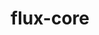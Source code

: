 ---
title: "flux-core"
layout: cache
categories: [package, develop-2024-03-24]
meta: {"versions": ["0.60.0"], "compilers": ["cce@=15.0.1", "gcc@=11.4.0", "gcc@=7.3.1", "gcc@=7.5.0", "gcc@=9.4.0", "oneapi@=2024.0.0"], "oss": ["amzn2", "rhel8", "ubuntu18.04", "ubuntu20.04", "ubuntu22.04"], "platforms": ["linux"], "targets": ["aarch64", "neoverse_n1", "neoverse_v1", "neoverse_v2", "ppc64le", "x86_64_v3", "zen4"], "stacks": ["aws-isc", "aws-isc-aarch64", "e4s", "e4s-cray-rhel", "e4s-neoverse-v2", "e4s-neoverse_v1", "e4s-oneapi", "e4s-power", "radiuss", "root"], "num_specs": 13, "num_specs_by_stack": {"root": 13, "aws-isc-aarch64": 2, "aws-isc": 1, "e4s-cray-rhel": 1, "radiuss": 1, "e4s-power": 2, "e4s-neoverse_v1": 2, "e4s-neoverse-v2": 2, "e4s": 1, "e4s-oneapi": 1}}
spec_details: [{"hash": "6uunuewet5y4eiveeer7xhi4ehofdiwe", "compiler": "gcc@=7.3.1", "versions": ["0.60.0"], "os": "amzn2", "platform": "linux", "target": "aarch64", "variants": ["build_system=autotools", "~cuda", "~docs", "~security"], "stacks": ["root", "aws-isc-aarch64"], "size": "-", "tarball": "https://binaries.spack.io/releases/develop-2024-03-24/build_cache/linux-amzn2-aarch64/gcc-7.3.1/flux-core-0.60.0/linux-amzn2-aarch64-gcc-7.3.1-flux-core-0.60.0-6uunuewet5y4eiveeer7xhi4ehofdiwe.spack"}, {"hash": "ertwq3theixi3qhhgpk37t3mrurxdce5", "compiler": "gcc@=7.3.1", "versions": ["0.60.0"], "os": "amzn2", "platform": "linux", "target": "neoverse_n1", "variants": ["build_system=autotools", "~cuda", "~docs", "~security"], "stacks": ["root", "aws-isc-aarch64"], "size": "-", "tarball": "https://binaries.spack.io/releases/develop-2024-03-24/build_cache/linux-amzn2-neoverse_n1/gcc-7.3.1/flux-core-0.60.0/linux-amzn2-neoverse_n1-gcc-7.3.1-flux-core-0.60.0-ertwq3theixi3qhhgpk37t3mrurxdce5.spack"}, {"hash": "jqfckus5qmw6ipr4iu7etuyzfob52mek", "compiler": "gcc@=7.3.1", "versions": ["0.60.0"], "os": "amzn2", "platform": "linux", "target": "x86_64_v3", "variants": ["build_system=autotools", "~cuda", "~docs", "~security"], "stacks": ["root", "aws-isc"], "size": "-", "tarball": "https://binaries.spack.io/releases/develop-2024-03-24/build_cache/linux-amzn2-x86_64_v3/gcc-7.3.1/flux-core-0.60.0/linux-amzn2-x86_64_v3-gcc-7.3.1-flux-core-0.60.0-jqfckus5qmw6ipr4iu7etuyzfob52mek.spack"}, {"hash": "d5xe22ybqko5sc46elodpso3rnwyf3pg", "compiler": "cce@=15.0.1", "versions": ["0.60.0"], "os": "rhel8", "platform": "linux", "target": "zen4", "variants": ["build_system=autotools", "~cuda", "~docs", "~security"], "stacks": ["root", "e4s-cray-rhel"], "size": "-", "tarball": "https://binaries.spack.io/releases/develop-2024-03-24/build_cache/linux-rhel8-zen4/cce-15.0.1/flux-core-0.60.0/linux-rhel8-zen4-cce-15.0.1-flux-core-0.60.0-d5xe22ybqko5sc46elodpso3rnwyf3pg.spack"}, {"hash": "3ulmxbxrfhqbgddgnfszcc3lk7m2dj5t", "compiler": "gcc@=7.5.0", "versions": ["0.60.0"], "os": "ubuntu18.04", "platform": "linux", "target": "x86_64_v3", "variants": ["build_system=autotools", "~cuda", "~docs", "~security"], "stacks": ["root", "radiuss"], "size": "-", "tarball": "https://binaries.spack.io/releases/develop-2024-03-24/build_cache/linux-ubuntu18.04-x86_64_v3/gcc-7.5.0/flux-core-0.60.0/linux-ubuntu18.04-x86_64_v3-gcc-7.5.0-flux-core-0.60.0-3ulmxbxrfhqbgddgnfszcc3lk7m2dj5t.spack"}, {"hash": "q4m2t2ltcd7ttswep5pvbxy435mdnsq6", "compiler": "gcc@=9.4.0", "versions": ["0.60.0"], "os": "ubuntu20.04", "platform": "linux", "target": "ppc64le", "variants": ["build_system=autotools", "~cuda", "~docs", "~security"], "stacks": ["root", "e4s-power"], "size": "-", "tarball": "https://binaries.spack.io/releases/develop-2024-03-24/build_cache/linux-ubuntu20.04-ppc64le/gcc-9.4.0/flux-core-0.60.0/linux-ubuntu20.04-ppc64le-gcc-9.4.0-flux-core-0.60.0-q4m2t2ltcd7ttswep5pvbxy435mdnsq6.spack"}, {"hash": "o2xiz32kldppdiohedvu7y6gx7iws2id", "compiler": "gcc@=9.4.0", "versions": ["0.60.0"], "os": "ubuntu20.04", "platform": "linux", "target": "ppc64le", "variants": ["build_system=autotools", "+cuda", "~docs", "~security"], "stacks": ["root", "e4s-power"], "size": "-", "tarball": "https://binaries.spack.io/releases/develop-2024-03-24/build_cache/linux-ubuntu20.04-ppc64le/gcc-9.4.0/flux-core-0.60.0/linux-ubuntu20.04-ppc64le-gcc-9.4.0-flux-core-0.60.0-o2xiz32kldppdiohedvu7y6gx7iws2id.spack"}, {"hash": "l2cfwvqcadpnithcg5ypda6knkosqmml", "compiler": "gcc@=11.4.0", "versions": ["0.60.0"], "os": "ubuntu22.04", "platform": "linux", "target": "neoverse_v1", "variants": ["build_system=autotools", "~cuda", "~docs", "~security"], "stacks": ["root", "e4s-neoverse_v1"], "size": "-", "tarball": "https://binaries.spack.io/releases/develop-2024-03-24/build_cache/linux-ubuntu22.04-neoverse_v1/gcc-11.4.0/flux-core-0.60.0/linux-ubuntu22.04-neoverse_v1-gcc-11.4.0-flux-core-0.60.0-l2cfwvqcadpnithcg5ypda6knkosqmml.spack"}, {"hash": "7nj2c7x77aahxzuvtr6irfb5hg57yxn4", "compiler": "gcc@=11.4.0", "versions": ["0.60.0"], "os": "ubuntu22.04", "platform": "linux", "target": "neoverse_v1", "variants": ["build_system=autotools", "+cuda", "~docs", "~security"], "stacks": ["root", "e4s-neoverse_v1"], "size": "-", "tarball": "https://binaries.spack.io/releases/develop-2024-03-24/build_cache/linux-ubuntu22.04-neoverse_v1/gcc-11.4.0/flux-core-0.60.0/linux-ubuntu22.04-neoverse_v1-gcc-11.4.0-flux-core-0.60.0-7nj2c7x77aahxzuvtr6irfb5hg57yxn4.spack"}, {"hash": "pjohen4iedackhazp5t63fcekpxkszri", "compiler": "gcc@=11.4.0", "versions": ["0.60.0"], "os": "ubuntu22.04", "platform": "linux", "target": "neoverse_v2", "variants": ["build_system=autotools", "~cuda", "~docs", "~security"], "stacks": ["e4s-neoverse-v2", "root"], "size": "-", "tarball": "https://binaries.spack.io/releases/develop-2024-03-24/build_cache/linux-ubuntu22.04-neoverse_v2/gcc-11.4.0/flux-core-0.60.0/linux-ubuntu22.04-neoverse_v2-gcc-11.4.0-flux-core-0.60.0-pjohen4iedackhazp5t63fcekpxkszri.spack"}, {"hash": "uypdq422ppdfkh7qety5e7hpfvufbbef", "compiler": "gcc@=11.4.0", "versions": ["0.60.0"], "os": "ubuntu22.04", "platform": "linux", "target": "neoverse_v2", "variants": ["build_system=autotools", "+cuda", "~docs", "~security"], "stacks": ["e4s-neoverse-v2", "root"], "size": "-", "tarball": "https://binaries.spack.io/releases/develop-2024-03-24/build_cache/linux-ubuntu22.04-neoverse_v2/gcc-11.4.0/flux-core-0.60.0/linux-ubuntu22.04-neoverse_v2-gcc-11.4.0-flux-core-0.60.0-uypdq422ppdfkh7qety5e7hpfvufbbef.spack"}, {"hash": "zs5sbpvgntfqlq4tnbyzyqxsnvfhb4wm", "compiler": "gcc@=11.4.0", "versions": ["0.60.0"], "os": "ubuntu22.04", "platform": "linux", "target": "x86_64_v3", "variants": ["build_system=autotools", "~cuda", "~docs", "~security"], "stacks": ["root", "e4s"], "size": "-", "tarball": "https://binaries.spack.io/releases/develop-2024-03-24/build_cache/linux-ubuntu22.04-x86_64_v3/gcc-11.4.0/flux-core-0.60.0/linux-ubuntu22.04-x86_64_v3-gcc-11.4.0-flux-core-0.60.0-zs5sbpvgntfqlq4tnbyzyqxsnvfhb4wm.spack"}, {"hash": "c5pimhxgnxriq6noyj2uepwmdubmy2z5", "compiler": "oneapi@=2024.0.0", "versions": ["0.60.0"], "os": "ubuntu22.04", "platform": "linux", "target": "x86_64_v3", "variants": ["build_system=autotools", "~cuda", "~docs", "~security"], "stacks": ["e4s-oneapi", "root"], "size": "-", "tarball": "https://binaries.spack.io/releases/develop-2024-03-24/build_cache/linux-ubuntu22.04-x86_64_v3/oneapi-2024.0.0/flux-core-0.60.0/linux-ubuntu22.04-x86_64_v3-oneapi-2024.0.0-flux-core-0.60.0-c5pimhxgnxriq6noyj2uepwmdubmy2z5.spack"}]
---
